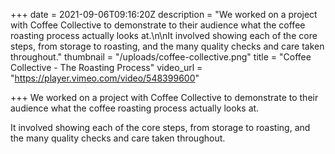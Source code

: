 +++
date = 2021-09-06T09:16:20Z
description = "We worked on a project with Coffee Collective to demonstrate to their audience what the coffee roasting process actually looks at.\n\nIt involved showing each of the core steps, from storage to roasting, and the many quality checks and care taken throughout."
thumbnail = "/uploads/coffee-collective.png"
title = "Coffee Collective - The Roasting Process"
video_url = "https://player.vimeo.com/video/548399600"

+++
We worked on a project with Coffee Collective to demonstrate to their audience what the coffee roasting process actually looks at.

It involved showing each of the core steps, from storage to roasting, and the many quality checks and care taken throughout.